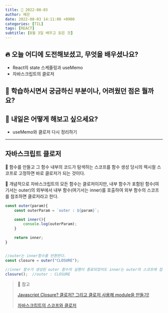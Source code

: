 ```yaml
---
title: 📸 2022-08-03
author: 예은
date: 2022-08-03 14:11:00 +0900
categories: [TIL]
tags: [REACT]
subtitle: [8월 3일 배우고 읽은 것]
---
```


## 🔥 오늘 어디에 도전해보셨고, 무엇을 배우셨나요?

- React의 state 스케줄링과 useMemo
- 자바스크립트의 클로저

## 🌊 학습하시면서 궁금하신 부분이나, 어려웠던 점은 뭘까요?

## 🌟 내일은 어떻게 해보고 싶으세요?

- useMemo와 클로저 다시 정리하기

---

## 자바스크립트 클로저

🔖 함수를 만들고 그 함수 내부의 코드가 탐색하는 스코프를 함수 생성 당시의 렉시컬 스코프로 고정하면 바로 클로저가 되는 것이다.

🔖 개념적으로 자바스크립트의 모든 함수는 클로저이지만, 내부 함수가 포함된 함수(여기서는 outer)의 외부에서 내부 함수(여기서는 inner)를 호출하여 외부 함수의 스코프를 참조하면 클로저라고 한다.

```javascript
const outer(param){
    const outerParam = `outer : ${param}`;

    const inner(){
        console.log(outerParam);
    }

    return inner;
}


//outer는 inner함수를 반환한다.
const closure = outer("CLOSURE");

//inner 함수가 생성된 outer 함수의 실행이 종료되었어도 inner는 outer의 스코프에 접근할 수 있다.
closure();  //outer : CLOSURE
```

> 🐝 참고
>
> [Javascript Closure? 클로저? 그리고 클로저 사용해 module을 만들기!](https://velog.io/@victor/Javascript-Closure-%ED%81%B4%EB%A1%9C%EC%A0%80)
>
> [자바스크립트의 스코프와 클로저](https://meetup.toast.com/posts/86)
